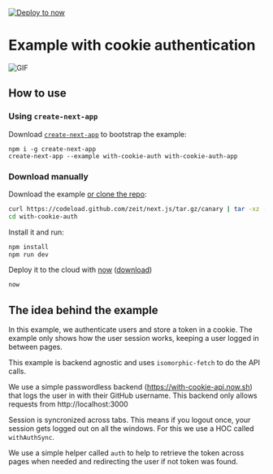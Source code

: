 [![Deploy to now](https://deploy.now.sh/static/button.svg)](https://deploy.now.sh/?repo=https://github.com/zeit/next.js/tree/master/examples/with-cookie-auth)
# Example with cookie authentication

![GIF](https://i.imgur.com/067Ph56.gifv)

## How to use

### Using `create-next-app`

Download [`create-next-app`](https://github.com/segmentio/create-next-app) to bootstrap the example:

```
npm i -g create-next-app
create-next-app --example with-cookie-auth with-cookie-auth-app
```

### Download manually

Download the example [or clone the repo](https://github.com/zeit/next.js):

```bash
curl https://codeload.github.com/zeit/next.js/tar.gz/canary | tar -xz --strip=2 next.js-canary/examples/with-cookie-auth
cd with-cookie-auth
```

Install it and run:

```bash
npm install
npm run dev
```

Deploy it to the cloud with [now](https://zeit.co/now) ([download](https://zeit.co/download))

```bash
now
```

## The idea behind the example

In this example, we authenticate users and store a token in a cookie. The example only shows how the user session works, keeping a user logged in between pages.

This example is backend agnostic and uses `isomorphic-fetch` to do the API calls.

We use a simple passwordless backend (https://with-cookie-api.now.sh) that logs the user in with their GitHub username. This backend only allows requests from http://localhost:3000

Session is syncronized across tabs. This means if you logout once, your session gets logged out on all the windows. For this we use a HOC called `withAuthSync`.

We use a simple helper called `auth` to help to retrieve the token across pages when needed and redirecting the user if not token was found.